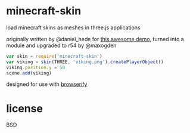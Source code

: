 # minecraft-skin

load minecraft skins as meshes in three.js applications

originally written by @daniel_hede for [this awesome demo](http://djazz.mine.nu/apps/MinecraftSkin/), turned into a module and upgraded to r54 by @maxogden

```javascript
var skin = require('minecraft-skin')
var viking = skin(THREE, 'viking.png').createPlayerObject()
viking.position.y = 50
scene.add(viking)
```

designed for use with [browserify](http://browserify.org)

# license

BSD